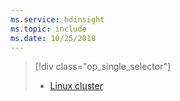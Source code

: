 ```yaml
---
ms.service: hdinsight
ms.topic: include
ms.date: 10/25/2018
---
```

> [!div class="op_single_selector"]
> * [Linux cluster](../hadoop/apache-hadoop-run-samples-linux.md)
> 
>
